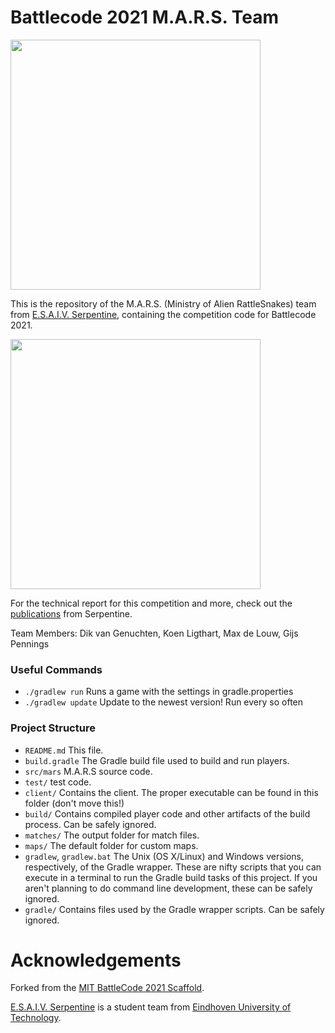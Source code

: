 # Battlecode 2021 M.A.R.S. Team

<img src="https://serpentine.ai/wp-content/uploads/2019/02/Final-design-serpentine.png" width="400px">

This is the repository of the M.A.R.S. (Ministry of Alien RattleSnakes) team
from [E.S.A.I.V. Serpentine](https://www.serpentine.ai), containing the competition code for Battlecode 2021.

<img src="https://serpentine.ai/wp-content/uploads/2021/05/marswiki.png" width="400px">

For the technical report for this competition and more, check out
the [publications](https://serpentine.ai/publications/) from Serpentine.

Team Members: Dik van Genuchten, Koen Ligthart, Max de Louw, Gijs Pennings

### Useful Commands

- `./gradlew run`
  Runs a game with the settings in gradle.properties
- `./gradlew update`
  Update to the newest version! Run every so often

### Project Structure

- `README.md`
  This file.
- `build.gradle`
  The Gradle build file used to build and run players.
- `src/mars`
  M.A.R.S source code.
- `test/`
  test code.
- `client/`
  Contains the client. The proper executable can be found in this folder (don't move this!)
- `build/`
  Contains compiled player code and other artifacts of the build process. Can be safely ignored.
- `matches/`
  The output folder for match files.
- `maps/`
  The default folder for custom maps.
- `gradlew`, `gradlew.bat`
  The Unix (OS X/Linux) and Windows versions, respectively, of the Gradle wrapper. These are nifty scripts that you can
  execute in a terminal to run the Gradle build tasks of this project. If you aren't planning to do command line
  development, these can be safely ignored.
- `gradle/`
  Contains files used by the Gradle wrapper scripts. Can be safely ignored.

# Acknowledgements

Forked from the [MIT BattleCode 2021 Scaffold](https://2021.battlecode.org/getting-started).

[E.S.A.I.V. Serpentine](https://www.serpentine.ai) is a student team from
[Eindhoven University of Technology](https://www.tue.nl).
